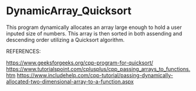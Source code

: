 # DynamicArray_Quicksort
This program dynamically allocates an array large enough to hold a user inputed size of numbers. This array is then sorted in both assending and descending order utilizing a Quicksort algorithm.

REFERENCES:

https://www.geeksforgeeks.org/cpp-program-for-quicksort/
https://www.tutorialspoint.com/cplusplus/cpp_passing_arrays_to_functions.htm
https://www.includehelp.com/cpp-tutorial/passing-dynamically-allocated-two-dimensional-array-to-a-function.aspx
